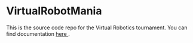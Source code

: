# VirtualRobotMania

This is the source code repo for the Virtual Robotics tournament.  You
can find documentation [here
](https://zevbo.github.io/VirtualRobotMania/).
